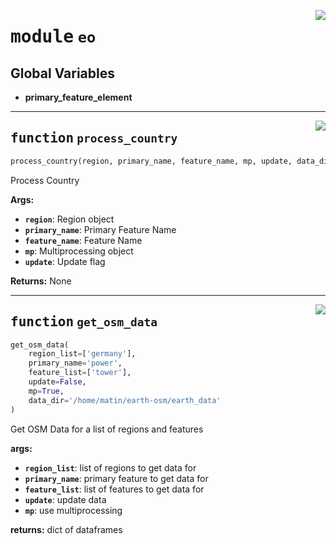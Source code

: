<!-- markdownlint-disable -->

<a href="https://github.com/pypsa-meets-earth/earth-osm/blob/main/earth_osm/eo.py#L0"><img align="right" style="float:right;" src="https://img.shields.io/badge/-source-cccccc?style=flat-square"></a>

# <kbd>module</kbd> `eo`




**Global Variables**
---------------
- **primary_feature_element**

---

<a href="https://github.com/pypsa-meets-earth/earth-osm/blob/main/earth_osm/eo.py#L22"><img align="right" style="float:right;" src="https://img.shields.io/badge/-source-cccccc?style=flat-square"></a>

## <kbd>function</kbd> `process_country`

```python
process_country(region, primary_name, feature_name, mp, update, data_dir)
```

Process Country 



**Args:**
 
 - <b>`region`</b>:  Region object 
 - <b>`primary_name`</b>:  Primary Feature Name 
 - <b>`feature_name`</b>:  Feature Name 
 - <b>`mp`</b>:  Multiprocessing object 
 - <b>`update`</b>:  Update flag 



**Returns:**
 None 


---

<a href="https://github.com/pypsa-meets-earth/earth-osm/blob/main/earth_osm/eo.py#L73"><img align="right" style="float:right;" src="https://img.shields.io/badge/-source-cccccc?style=flat-square"></a>

## <kbd>function</kbd> `get_osm_data`

```python
get_osm_data(
    region_list=['germany'],
    primary_name='power',
    feature_list=['tower'],
    update=False,
    mp=True,
    data_dir='/home/matin/earth-osm/earth_data'
)
```

Get OSM Data for a list of regions and features 

**args:**
 
 - <b>`region_list`</b>:  list of regions to get data for 
 - <b>`primary_name`</b>:  primary feature to get data for 
 - <b>`feature_list`</b>:  list of features to get data for 
 - <b>`update`</b>:  update data 
 - <b>`mp`</b>:  use multiprocessing 

**returns:**
 dict of dataframes 


